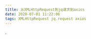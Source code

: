 ```yaml
---
title: 从XMLHttpRequest到jq请求到axios
date: 2020-07-01 11:22:06
tags: XMLHttpRequest jq.request axios
---
```


.
